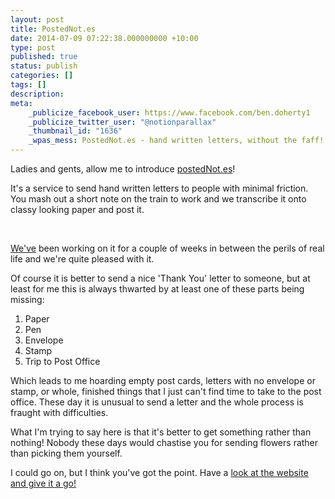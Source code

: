 ```yaml
---
layout: post
title: PostedNot.es
date: 2014-07-09 07:22:38.000000000 +10:00
type: post
published: true
status: publish
categories: []
tags: []
description:
meta:
    _publicize_facebook_user: https://www.facebook.com/ben.doherty1
    _publicize_twitter_user: "@notionparallax"
    _thumbnail_id: "1636"
    _wpas_mess: PostedNot.es - hand written letters, without the faff!   http://wp.me/p3wwRK-qa
---
```


<p>Ladies and gents, allow me to introduce <a title="Posted Notes" href="http://postednot.es">postedNot.es</a>!</p>
<p>It's a service to send hand written letters to people with minimal friction. You mash out a short note on the train to work and we transcribe it onto classy looking paper and post it. </p>
<p>&nbsp;</p>
<p><a title="&quot;We&quot; in this case is Irina Belova and me" href="http://postednot.es/#rules">We've</a> been working on it for a couple of weeks in between the perils of real life and we're quite pleased with it.</p>
<p>Of course it is better to send a nice 'Thank You' letter to someone, but at least for me this is always thwarted by at least one of these parts being missing:</p>
<ol>
<li>Paper</li>
<li>Pen</li>
<li>Envelope</li>
<li>Stamp</li>
<li>Trip to Post Office</li>
</ol>
<p>Which leads to me hoarding empty post cards, letters with no envelope or stamp, or whole, finished things that I just can't find time to take to the post office. These day it is unusual to send a letter and the whole process is fraught with difficulties.</p>
<p>What I'm trying to say here is that it's better to get something rather than nothing! Nobody these days would chastise you for sending flowers rather than picking them yourself.</p>
<p>I could go on, but I think you've got the point. Have a <a title="Posted Notes" href="http://postednot.es">look at the website and give it a go!</a></p>
